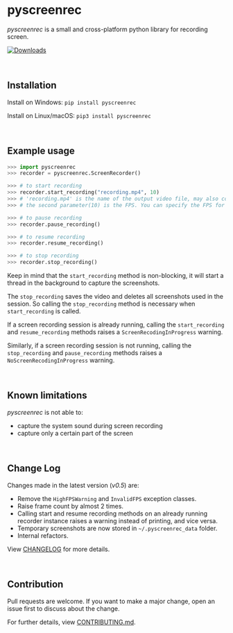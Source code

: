 # pyscreenrec

*pyscreenrec* is a small and cross-platform python library for recording screen.


[![Downloads](https://pepy.tech/badge/pyscreenrec)](https://pepy.tech/project/pyscreenrec)

<br>

## Installation
Install on Windows: 
`pip install pyscreenrec`

Install on Linux/macOS: 
`pip3 install pyscreenrec`

<br>

## Example usage
``` python
>>> import pyscreenrec
>>> recorder = pyscreenrec.ScreenRecorder()

>>> # to start recording
>>> recorder.start_recording("recording.mp4", 10) 
>>> # 'recording.mp4' is the name of the output video file, may also contain full path like 'C:/Users/<user>/Videos/video.mp4'
>>> # the second parameter(10) is the FPS. You can specify the FPS for the screen recording using the second parameter.

>>> # to pause recording
>>> recorder.pause_recording()

>>> # to resume recording
>>> recorder.resume_recording()

>>> # to stop recording
>>> recorder.stop_recording()
```

Keep in mind that the `start_recording` method is non-blocking, it will start a thread in the background to capture the screenshots.

The `stop_recording` saves the video and deletes all screenshots used in the session. 
So calling the `stop_recording` method is necessary when `start_recording` is called.

If a screen recording session is already running, calling the `start_recording` and `resume_recording` methods raises a `ScreenRecodingInProgress` warning.

Similarly, if a screen recording session is not running, calling the `stop_recording` and `pause_recording` methods raises a `NoScreenRecodingInProgress` warning.

<br>

## Known limitations
*pyscreenrec* is not able to:
- capture the system sound during screen recording
- capture only a certain part of the screen

<br>

## Change Log
Changes made in the latest version (*v0.5*) are:
- Remove the `HighFPSWarning` and `InvalidFPS` exception classes.
- Raise frame count by almost 2 times.
- Calling start and resume recording methods on an already running recorder instance raises a warning instead of printing, and vice versa.
- Temporary screenshots are now stored in `~/.pyscreenrec_data` folder.
- Internal refactors.


View [CHANGELOG](https://github.com/shravanasati/pyscreenrec/blob/master/CHANGELOG) for more details.

<br>

## Contribution
Pull requests are welcome. If you want to make a major change, open an issue first to discuss about the change.

For further details, view [CONTRIBUTING.md](https://github.com/shravanasati/pyscreenrec/blob/master/CONTRIBUTING.md).